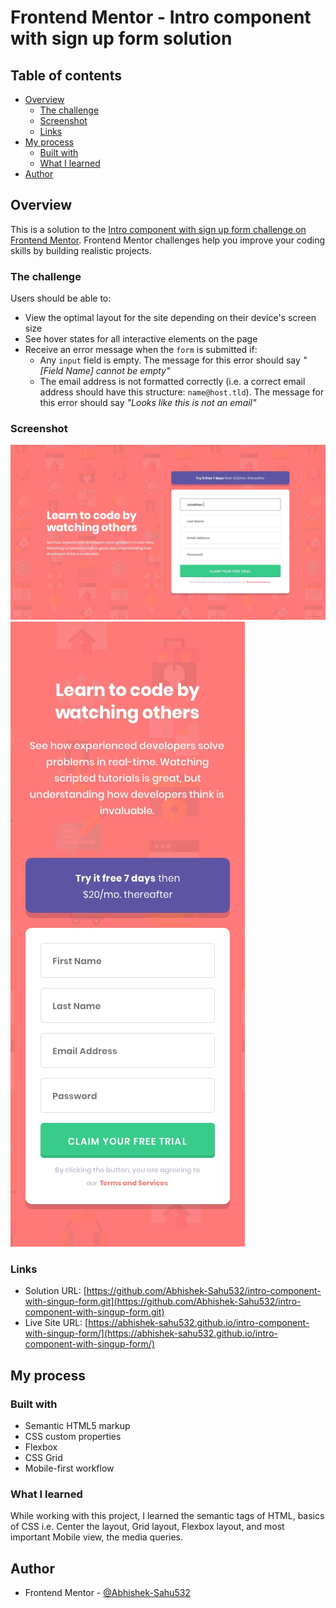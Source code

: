 # Frontend Mentor - Intro component with sign up form solution



## Table of contents

- [Overview](#overview)
  - [The challenge](#the-challenge)
  - [Screenshot](#screenshot)
  - [Links](#links)
- [My process](#my-process)
  - [Built with](#built-with)
  - [What I learned](#what-i-learned)
- [Author](#author)


## Overview

This is a solution to the [Intro component with sign up form challenge on Frontend Mentor](https://www.frontendmentor.io/challenges/intro-component-with-signup-form-5cf91bd49edda32581d28fd1). Frontend Mentor challenges help you improve your coding skills by building realistic projects. 

### The challenge

Users should be able to:

- View the optimal layout for the site depending on their device's screen size
- See hover states for all interactive elements on the page
- Receive an error message when the `form` is submitted if:
  - Any `input` field is empty. The message for this error should say *"[Field Name] cannot be empty"*
  - The email address is not formatted correctly (i.e. a correct email address should have this structure: `name@host.tld`). The message for this error should say *"Looks like this is not an email"*

### Screenshot

![Desktop Solution](./design/desktop-design.jpg)
![Mobile Solution](./design/mobile-design.jpg)

### Links

- Solution URL: [https://github.com/Abhishek-Sahu532/intro-component-with-singup-form.git](https://github.com/Abhishek-Sahu532/intro-component-with-singup-form.git)
- Live Site URL: [https://abhishek-sahu532.github.io/intro-component-with-singup-form/](https://abhishek-sahu532.github.io/intro-component-with-singup-form/)

## My process

### Built with

- Semantic HTML5 markup
- CSS custom properties
- Flexbox
- CSS Grid
- Mobile-first workflow


### What I learned

While working with this project, I learned the semantic tags of HTML, basics of CSS i.e. Center the layout, Grid layout, Flexbox layout, and most important Mobile view, the media queries. 


## Author


- Frontend Mentor - [@Abhishek-Sahu532](https://www.frontendmentor.io/profile/Abhishek-Sahu532  )



